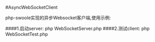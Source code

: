 #AsyncWebSocketClient

php-swoole实现的异步Websocket客户端,使用示例:

####1.启动server:
php WebSocketServer.php
####2.测试client:
php WebSocketTest.php
